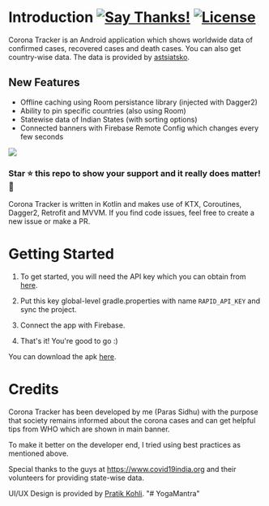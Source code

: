# Introduction [![Say Thanks!](https://img.shields.io/badge/Say%20Thanks-!-1EAEDB.svg)](https://saythanks.io/to/sidhuparas1234@gmail.com)  [![License](https://img.shields.io/badge/license-MIT-orange.svg)](https://github.com/sidhuparas/Coronavirus-Tracker/blob/master/LICENSE)
Corona Tracker is an Android application which shows worldwide data of confirmed cases, recovered cases and death cases. You can also get country-wise data. The data is provided by <a href="https://rapidapi.com/user/astsiatsko">astsiatsko</a>.

## New Features
- Offline caching using Room persistance library (injected with Dagger2)
- Ability to pin specific countries (also using Room)
- Statewise data of Indian States (with sorting options)
- Connected banners with Firebase Remote Config which changes every few seconds

<img src="poster.jpeg">

### **Star :star:  this repo to show your support and it really does matter!** :clap:

Corona Tracker is written in Kotlin and makes use of KTX, Coroutines, Dagger2, Retrofit and MVVM. If you find code issues, feel free to create a new issue or make a PR.

# Getting Started

1. To get started, you will need the API key which you can obtain from <a href="https://rapidapi.com/astsiatsko/api/coronavirus-monitor/endpoints">here</a>.

2. Put this key global-level gradle.properties with name `RAPID_API_KEY` and sync the project.
3. Connect the app with Firebase.
4. That's it! You're good to go :)

You can download the apk <a href="http://downloadinformer.com/corona-tracker.apk">here</a>.

# Credits

Corona Tracker has been developed by me (Paras Sidhu) with the purpose that society remains informed about the corona cases and can get helpful tips from WHO which are shown in main banner.

To make it better on the developer end, I tried using best practices as mentioned above.

Special thanks to the guys at https://www.covid19india.org and their volunteers for providing state-wise data.

UI/UX Design is provided by <a href="https://www.linkedin.com/in/pratik-kohli-a1921089/">Pratik Kohli</a>.
"# YogaMantra" 
